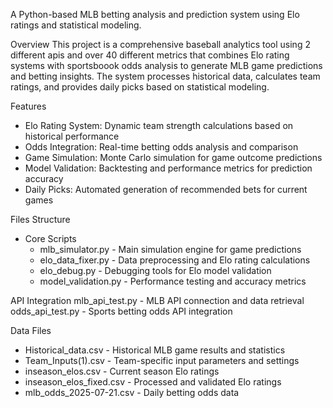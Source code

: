 A Python-based MLB betting analysis and prediction system using Elo ratings and statistical modeling.

Overview
This project is a comprehensive baseball analytics tool using 2 different apis and over 40 different metrics that combines Elo rating systems with sportsboook odds analysis to generate MLB game predictions and betting insights. The system processes historical data, calculates team ratings, and provides daily picks based on statistical modeling.

Features
 - Elo Rating System: Dynamic team strength calculations based on historical performance
 - Odds Integration: Real-time betting odds analysis and comparison
 - Game Simulation: Monte Carlo simulation for game outcome predictions
 - Model Validation: Backtesting and performance metrics for prediction accuracy
 - Daily Picks: Automated generation of recommended bets for current games

Files Structure
 - Core Scripts
    - mlb_simulator.py - Main simulation engine for game predictions
    - elo_data_fixer.py - Data preprocessing and Elo rating calculations
    - elo_debug.py - Debugging tools for Elo model validation
    - model_validation.py - Performance testing and accuracy metrics

API Integration
mlb_api_test.py - MLB API connection and data retrieval
odds_api_test.py - Sports betting odds API integration

Data Files
- Historical_data.csv - Historical MLB game results and statistics
- Team_Inputs(1).csv - Team-specific input parameters and settings
- inseason_elos.csv - Current season Elo ratings
- inseason_elos_fixed.csv - Processed and validated Elo ratings
- mlb_odds_2025-07-21.csv - Daily betting odds data

